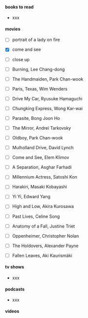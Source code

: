 #### books to read
- xxx
#### movies
- [ ] portrait of a lady on fire
- [x] come and see
- [ ] close up
- [ ] Burning, Lee Chang-dong
    
- [ ] The Handmaiden, Park Chan-wook
    
- [ ] Paris, Texas, Wim Wenders
    
- [ ] Drive My Car, Ryusuke Hamaguchi
    
- [ ] Chungking Express, Wong Kar-wai
    
- [ ] Parasite, Bong Joon Ho
    
- [ ] The Mirror, Andrei Tarkovsky
    
- [ ] Oldboy, Park Chan-wook
    
- [ ] Mulholland Drive, David Lynch
    
- [ ] Come and See, Elem Klimov
    
- [ ] A Separation, Asghar Farhadi
    
- [ ] Millennium Actress, Satoshi Kon
    
- [ ] Harakiri, Masaki Kobayashi
    
- [ ] Yi Yi, Edward Yang
    
- [ ] High and Low, Akira Kurosawa
    
- [ ] Past Lives, Celine Song
    
- [ ] Anatomy of a Fall, Justine Triet
    
- [ ] Oppenheimer, Christopher Nolan
    
- [ ] The Holdovers, Alexander Payne
    
- [ ] Fallen Leaves, Aki Kaurismäki
#### tv shows
- xxx
#### podcasts
- xxx
#### videos

